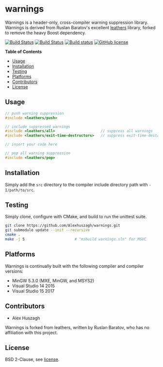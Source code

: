 warnings
========

Warnings is a header-only, cross-compiler warning suppression library. Warnings is derived from Ruslan Baratov's excellent [leathers](https://github.com/ruslo/leathers) library, forked to remove the heavy Boost dependency.

[![Build Status](https://travis-ci.org/Alexhuszagh/warnings.svg?branch=master)](https://trAlexhuszagh/csv_parseravis-ci.org/Alexhuszagh/warnings)
[![Build Status](https://tea-ci.org/api/badges/Alexhuszagh/warnings/status.svg)](https://tea-ci.org/Alexhuszagh/warnings)
[![Build status](https://ci.appveyor.com/api/projects/status/jx4mmgo25myx9u9i?svg=true)](https://ci.appveyor.com/project/Alexhuszagh/warnings)
[![GitHub license](https://img.shields.io/badge/License-BSD%202--Clause-orange.svg)](https://opensource.org/licenses/BSD-2-Clause)

**Table of Contents**

- [Usage](#usage)
- [Installation](#installation)
- [Testing](#testing)
- [Platforms](#platforms)
- [Contributors](#contributors)
- [License](#license)

## Usage

```cpp
// push warning suppression
#include <leathers/push>

// include suppressed warnings
#include <leathers/all>                     // suppress all warnings
#include <leathers/exit-time-destructors>   // suppress exit-time-destructors

// insert your code here

// pop all warning suppression
#include <leathers/pop>
```

## Installation

Simply add the `src` directory to the compiler include directory path with `-I/path/to/src`.

## Testing

Simply clone, configure with CMake, and build to run the unittest suite.

```bash
git clone https://github.com/Alexhuszagh/warnings.git
git submodule update --init --recursive
cmake .
make -j 5                       # "msbuild warnings.sln" for MSVC
```

## Platforms

Warnings is continually built with the following compiler and compiler versions:

- MinGW 5.3.0 (MXE, MinGW, and MSYS2) 
- Visual Studio 14 2015
- Visual Studio 15 2017

## Contributors

- Alex Huszagh

Warnings is forked from leathers, written by Ruslan Baratov, who has no affiliation with this project.

## License

BSD 2-Clause, see [license](LICENSE.md).
